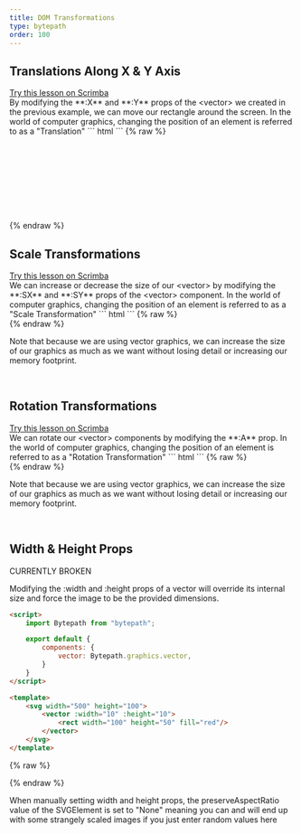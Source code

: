 ```yaml
---
title: DOM Transformations
type: bytepath
order: 100
---
```

## Translations Along X & Y Axis

<div class="scrimba"><a href="" target="_blank" rel="noopener noreferrer">Try this lesson on Scrimba</a></div>
By modifying the **:X** and **:Y** props of the &lt;vector&gt; we created in the previous example, we can move our rectangle around the screen. In the world of computer graphics, changing the position of an element is referred to as a "Translation"
``` html
<script>
    import Bytepath from "bytepath";

    export default {
        components: {
            vector: Bytepath.graphics.vector,
        }
    }
</script>

<template>
    <vector :x="100" :y="100">
        <rect width="50" height="50" fill="red" />
    </vector>
</template>
```
{% raw %}
<div id="vector-rect-xy-prop" class="demo">
    <svg>
        <vector-rect-xy-props />
    </svg>
</div>
<script>
var app3 = new window.vueapp({ el: '#vector-rect-xy-prop' })
</script>
{% endraw %}

<br />

## Scale Transformations

<div class="scrimba"><a href="" target="_blank" rel="noopener noreferrer">Try this lesson on Scrimba</a></div>
We can increase or decrease the size of our &lt;vector&gt; by modifying the **:SX** and **:SY** props of the &lt;vector&gt; component. In the world of computer graphics, changing the position of an element is referred to as a "Scale Transformation"
``` html
<script>
    import Bytepath from "bytepath";

    export default {
        components: {
            vector: Bytepath.graphics.vector,
        }
    }
</script>

<template>
    <svg width="100%" height="100%">
        <vector>
            <rect width="50" height="50" fill="red" />
        </vector>
        
        <vector :x="100" :sx="2" :sy="2">
            <rect width="50" height="50" fill="blue" />
        </vector>
        
        <vector :x="275" :sx="4" :sy="3">
            <rect width="50" height="50" fill="green" />
        </vector>
        
        <vector :x="425" :sx="0.5" :sy="3">
            <rect width="50" height="50" fill="orange" />
        </vector>
    </svg>
</template>
```
{% raw %}
<div id="vector-rect-scale-prop" class="demo">
    <vector-rect-scale-props />
</div>
<script>
var app4 = new window.vueapp({ el: '#vector-rect-scale-prop' })
</script>
{% endraw %}

<p class="tip success">Note that because we are using vector graphics, we can increase the size of our graphics as much as we want without losing detail or increasing our memory footprint.</p> 

<br />

## Rotation Transformations

<div class="scrimba"><a href="" target="_blank" rel="noopener noreferrer">Try this lesson on Scrimba</a></div>
We can rotate our &lt;vector&gt; components by modifying the **:A** prop. In the world of computer graphics, changing the position of an element is referred to as a "Rotation Transformation"
``` html
<script>
    import Bytepath from "bytepath";

    export default {
        components: {
            vector: Bytepath.graphics.vector,
        }
    }
</script>

<template>
    <svg width="100%" height="100%">
        <g transform="translate(0, 50)">
            <vector>
                <rect width="100" height="50" fill="red"/>
            </vector>
            <vector :a="45" :x="125">
                <rect width="100" height="50" fill="blue"/>
            </vector>

            <vector :a="90" :x="225">
                <rect width="100" height="50" fill="green"/>
            </vector>

            <vector :a="200" :x="325">
                <rect width="100" height="50" fill="orange"/>
            </vector>
        </g>
    </svg>
</template>
```
{% raw %}
<div id="vector-rect-rotate-prop" class="demo">
    <vector-rect-rotate-props />
</div>
<script>
var app4 = new window.vueapp({ el: '#vector-rect-rotate-prop' })
</script>
{% endraw %}

<p class="tip success">Note that because we are using vector graphics, we can increase the size of our graphics as much as we want without losing detail or increasing our memory footprint.</p> 

<br />

## Width & Height Props

<p class="tip">CURRENTLY BROKEN</p>

Modifying the :width and :height props of a vector will override its internal size and force the image to be the provided dimensions.
``` html
<script>
    import Bytepath from "bytepath";

    export default {
        components: {
            vector: Bytepath.graphics.vector,
        }
    }
</script>

<template>
    <svg width="500" height="100">
        <vector :width="10" :height="10">
            <rect width="100" height="50" fill="red"/>
        </vector>
    </svg>
</template>
```
{% raw %}
<div id="vector-rect-eh-prop" class="demo">
    <vector-wh-props />
</div>
<script>
var app4 = new window.vueapp({ el: '#vector-rect-eh-prop' })
</script>
{% endraw %}

<p class="tip">When manually setting width and height props, the preserveAspectRatio value of the SVGElement is set to "None" meaning you can and will end up with some strangely scaled images if you just enter random values here</p> 

<br />
